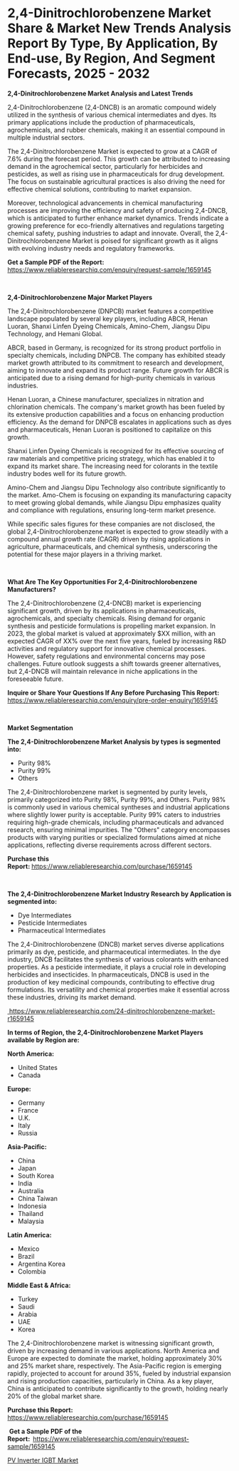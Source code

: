 <p><h1>2,4-Dinitrochlorobenzene Market Share & Market New Trends Analysis Report By Type, By Application, By End-use, By Region, And Segment Forecasts, 2025 - 2032</h1></p><p><strong>2,4-Dinitrochlorobenzene Market Analysis and Latest Trends</strong></p>
<p><p>2,4-Dinitrochlorobenzene (2,4-DNCB) is an aromatic compound widely utilized in the synthesis of various chemical intermediates and dyes. Its primary applications include the production of pharmaceuticals, agrochemicals, and rubber chemicals, making it an essential compound in multiple industrial sectors. </p><p>The 2,4-Dinitrochlorobenzene Market is expected to grow at a CAGR of 7.6% during the forecast period. This growth can be attributed to increasing demand in the agrochemical sector, particularly for herbicides and pesticides, as well as rising use in pharmaceuticals for drug development. The focus on sustainable agricultural practices is also driving the need for effective chemical solutions, contributing to market expansion.</p><p>Moreover, technological advancements in chemical manufacturing processes are improving the efficiency and safety of producing 2,4-DNCB, which is anticipated to further enhance market dynamics. Trends indicate a growing preference for eco-friendly alternatives and regulations targeting chemical safety, pushing industries to adapt and innovate. Overall, the 2,4-Dinitrochlorobenzene Market is poised for significant growth as it aligns with evolving industry needs and regulatory frameworks.</p></p>
<p><strong>Get a Sample PDF of the Report:&nbsp;</strong> <a href="https://www.reliableresearchiq.com/enquiry/request-sample/1659145?utm_campaign=2593&utm_medium=2&utm_source=Github&utm_content=ia&utm_term=23032025&utm_id=24-dinitrochlorobenzene">https://www.reliableresearchiq.com/enquiry/request-sample/1659145</a></p>
<p>&nbsp;</p>
<p><strong>2,4-Dinitrochlorobenzene Major Market Players</strong></p>
<p><p>The 2,4-Dinitrochlorobenzene (DNPCB) market features a competitive landscape populated by several key players, including ABCR, Henan Luoran, Shanxi Linfen Dyeing Chemicals, Amino-Chem, Jiangsu Dipu Technology, and Hemani Global. </p><p>ABCR, based in Germany, is recognized for its strong product portfolio in specialty chemicals, including DNPCB. The company has exhibited steady market growth attributed to its commitment to research and development, aiming to innovate and expand its product range. Future growth for ABCR is anticipated due to a rising demand for high-purity chemicals in various industries.</p><p>Henan Luoran, a Chinese manufacturer, specializes in nitration and chlorination chemicals. The company's market growth has been fueled by its extensive production capabilities and a focus on enhancing production efficiency. As the demand for DNPCB escalates in applications such as dyes and pharmaceuticals, Henan Luoran is positioned to capitalize on this growth.</p><p>Shanxi Linfen Dyeing Chemicals is recognized for its effective sourcing of raw materials and competitive pricing strategy, which has enabled it to expand its market share. The increasing need for colorants in the textile industry bodes well for its future growth.</p><p>Amino-Chem and Jiangsu Dipu Technology also contribute significantly to the market. Amo-Chem is focusing on expanding its manufacturing capacity to meet growing global demands, while Jiangsu Dipu emphasizes quality and compliance with regulations, ensuring long-term market presence.</p><p>While specific sales figures for these companies are not disclosed, the global 2,4-Dinitrochlorobenzene market is expected to grow steadily with a compound annual growth rate (CAGR) driven by rising applications in agriculture, pharmaceuticals, and chemical synthesis, underscoring the potential for these major players in a thriving market.</p></p>
<p>&nbsp;</p>
<p><strong>What Are The Key Opportunities For 2,4-Dinitrochlorobenzene Manufacturers?</strong></p>
<p><p>The 2,4-Dinitrochlorobenzene (2,4-DNCB) market is experiencing significant growth, driven by its applications in pharmaceuticals, agrochemicals, and specialty chemicals. Rising demand for organic synthesis and pesticide formulations is propelling market expansion. In 2023, the global market is valued at approximately $XX million, with an expected CAGR of XX% over the next five years, fueled by increasing R&D activities and regulatory support for innovative chemical processes. However, safety regulations and environmental concerns may pose challenges. Future outlook suggests a shift towards greener alternatives, but 2,4-DNCB will maintain relevance in niche applications in the foreseeable future.</p></p>
<p><strong>Inquire or Share Your Questions If Any Before Purchasing This Report:</strong> <a href="https://www.reliableresearchiq.com/enquiry/pre-order-enquiry/1659145?utm_campaign=2593&utm_medium=2&utm_source=Github&utm_content=ia&utm_term=23032025&utm_id=24-dinitrochlorobenzene">https://www.reliableresearchiq.com/enquiry/pre-order-enquiry/1659145</a></p>
<p>&nbsp;</p>
<p><strong>Market Segmentation</strong></p>
<p><strong>The 2,4-Dinitrochlorobenzene Market Analysis by types is segmented into:</strong></p>
<p><ul><li>Purity 98%</li><li>Purity 99%</li><li>Others</li></ul></p>
<p><p>The 2,4-Dinitrochlorobenzene market is segmented by purity levels, primarily categorized into Purity 98%, Purity 99%, and Others. Purity 98% is commonly used in various chemical syntheses and industrial applications where slightly lower purity is acceptable. Purity 99% caters to industries requiring high-grade chemicals, including pharmaceuticals and advanced research, ensuring minimal impurities. The "Others" category encompasses products with varying purities or specialized formulations aimed at niche applications, reflecting diverse requirements across different sectors.</p></p>
<p><strong>Purchase this Report:&nbsp;</strong><a href="https://www.reliableresearchiq.com/purchase/1659145?utm_campaign=2593&utm_medium=2&utm_source=Github&utm_content=ia&utm_term=23032025&utm_id=24-dinitrochlorobenzene">https://www.reliableresearchiq.com/purchase/1659145</a></p>
<p>&nbsp;</p>
<p><strong>The 2,4-Dinitrochlorobenzene Market Industry Research by Application is segmented into:</strong></p>
<p><ul><li>Dye Intermediates</li><li>Pesticide Intermediates</li><li>Pharmaceutical Intermediates</li></ul></p>
<p><p>The 2,4-Dinitrochlorobenzene (DNCB) market serves diverse applications primarily as dye, pesticide, and pharmaceutical intermediates. In the dye industry, DNCB facilitates the synthesis of various colorants with enhanced properties. As a pesticide intermediate, it plays a crucial role in developing herbicides and insecticides. In pharmaceuticals, DNCB is used in the production of key medicinal compounds, contributing to effective drug formulations. Its versatility and chemical properties make it essential across these industries, driving its market demand.</p></p>
<p><a href="https://www.reliableresearchiq.com/24-dinitrochlorobenzene-market-r1659145?utm_campaign=2593&utm_medium=2&utm_source=Github&utm_content=ia&utm_term=23032025&utm_id=24-dinitrochlorobenzene">&nbsp;https://www.reliableresearchiq.com/24-dinitrochlorobenzene-market-r1659145</a></p>
<p><strong>In terms of Region, the 2,4-Dinitrochlorobenzene Market Players available by Region are:</strong></p>
<p>
    <p> <strong> North America: </strong>
        <ul>
            <li>United States</li>
            <li>Canada</li>
        </ul>
        </p> 
    <p> <strong> Europe: </strong>
        <ul>
            <li>Germany</li>
            <li>France</li>
            <li>U.K.</li>
            <li>Italy</li>
            <li>Russia</li>
        </ul>
        </p> 
    <p> <strong> Asia-Pacific: </strong>
        <ul>
            <li>China</li>
            <li>Japan</li>
            <li>South Korea</li>
            <li>India</li>
            <li>Australia</li>
            <li>China Taiwan</li>
            <li>Indonesia</li>
            <li>Thailand</li>
            <li>Malaysia</li>
        </ul>
        </p> 
    <p> <strong> Latin America: </strong>
        <ul>
            <li>Mexico</li>
            <li>Brazil</li>
            <li>Argentina Korea</li>
            <li>Colombia</li>
        </ul>
        </p> 
    <p> <strong> Middle East & Africa: </strong>
        <ul>
            <li>Turkey</li>
            <li>Saudi</li>
            <li>Arabia</li>
            <li>UAE</li>
            <li>Korea</li>
        </ul>
    </p>
    </p>
<p><p>The 2,4-Dinitrochlorobenzene market is witnessing significant growth, driven by increasing demand in various applications. North America and Europe are expected to dominate the market, holding approximately 30% and 25% market share, respectively. The Asia-Pacific region is emerging rapidly, projected to account for around 35%, fueled by industrial expansion and rising production capacities, particularly in China. As a key player, China is anticipated to contribute significantly to the growth, holding nearly 20% of the global market share.</p></p>
<p><strong>Purchase this Report: </strong><a href="https://www.reliableresearchiq.com/purchase/1659145?utm_campaign=2593&utm_medium=2&utm_source=Github&utm_content=ia&utm_term=23032025&utm_id=24-dinitrochlorobenzene">https://www.reliableresearchiq.com/purchase/1659145</a></p>
<p>&nbsp;<strong>Get a Sample PDF of the Report:&nbsp;&nbsp;</strong><a href="https://www.reliableresearchiq.com/enquiry/request-sample/1659145?utm_campaign=2593&utm_medium=2&utm_source=Github&utm_content=ia&utm_term=23032025&utm_id=24-dinitrochlorobenzene">https://www.reliableresearchiq.com/enquiry/request-sample/1659145</a></p>
<p><strong></strong></p>
<p><p><a href="https://github.com/rodinayygacklezi/Market-Research-Report-List-1/blob/main/pv-inverter-igbt-market.md?utm_campaign=2593&utm_medium=2&utm_source=Github&utm_content=ia&utm_term=23032025&utm_id=24-dinitrochlorobenzene">PV Inverter IGBT Market</a></p></p>